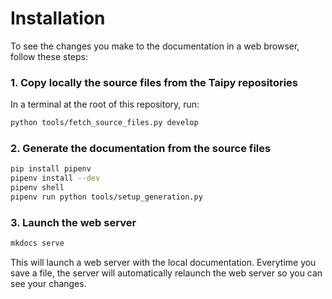 # Installation

To see the changes you make to the documentation in a web browser, follow these steps:

### 1. Copy locally the source files from the Taipy repositories

In a terminal at the root of this repository, run:
```bash	
python tools/fetch_source_files.py develop
```

### 2. Generate the documentation from the source files

```bash
pip install pipenv
pipenv install --dev
pipenv shell
pipenv run python tools/setup_generation.py
```

### 3. Launch the web server

```bash
mkdocs serve
```

This will launch a web server with the local documentation. Everytime you save a file, the server will automatically relaunch the web server so you can see your changes.